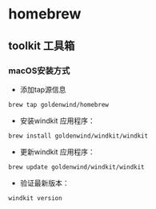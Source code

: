 # homebrew

## toolkit 工具箱

### macOS安装方式

* 添加tap源信息

```shell
brew tap goldenwind/homebrew
```

* 安装windkit 应用程序：

```shell
brew install goldenwind/windkit/windkit
```

* 更新windkit 应用程序：

```shell
brew update goldenwind/windkit/windkit
```

* 验证最新版本：

```shell
windkit version
```

